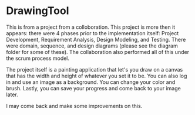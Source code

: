 # DrawingTool
This is from a project from a colloboration. This project is more then it appears: there were 4 phases prior to the implementation itself: Project Development, Requirement Analysis, Design Modeling, and Testing.
There were domain, sequence, and design diagrams (please see the diagram folder for some of these). The collaboration also performed all of this under the scrum process model.

The project itself is a painting application that let's you draw on a canvas that has the width and height of whatever you set it to be. You can also log in and use an image as a background. You can change your color and brush. Lastly, you can save your progress and come back to your image later.


I may come back and make some improvements on this.

